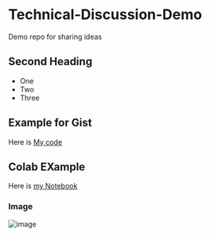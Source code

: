 # Technical-Discussion-Demo
Demo repo for sharing ideas


## Second Heading
* One
* Two
* Three
## Example for Gist
  Here is [My code](https://gist.github.com/Anjana85/719a832745bb0c4ffaecfdfb370dbb5a)
## Colab EXample
  Here is [my Notebook](https://colab.research.google.com/drive/1ExgENusUTDJdTKXiGji1IkBG3i5f_s8a?usp=sharing)
  
### Image

![image](https://user-images.githubusercontent.com/53623131/121785515-c87f4080-cb7f-11eb-8133-db0a66044979.png)
